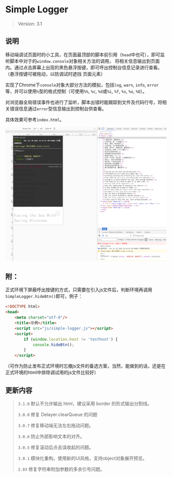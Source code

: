 # Simple Logger

> Version: 3.1

## 说明

移动端调试页面时的小工具，在页面最顶部的脚本前引用（`head`中也可），即可监听脚本中对于的`window.console`对象相关方法的调用，
将相关信息输出到页面内。通过点击屏幕上出现的黑色悬浮按键，即可呼出控制台信息记录进行查看。（悬浮按键可被拖动，以防调试时遮挡
页面元素）

实现了Chrome下`console`对象大部分方法的模拟，包括`log`, `warn`, `info`, `error`等，并可以使用`%`型的格式控制（可使用`%%`, `%c`, `%d`或`%i`, `%f`, `%s`, `%o`, `%O`）。

对浏览器全局错误事件也进行了监听，脚本出错时能跟踪到文件及代码行号，将相关错误信息通过`error`型信息输出到控制台供查看。

具体效果可参考`index.html`。

![效果图](https://github.com/Moonshell/simple-logger/blob/master/preview.png?raw=true)

## 附：

正式环境下屏蔽呼出按键的方式，只需要在引入js文件后，判断环境再调用`SimpleLogger.hideBtn()`即可，例子：

```html
<!DOCTYPE html>
<head>
    <meta charset="utf-8"/>
    <title>示例</title>
    <script src="js/simple-logger.js"></script>
    <script>
        if (window.location.host != 'testhost') {
            console.hideBtn();
        }
    </script>
```

（可作为防止发布正式环境时忘撤js文件的备选方案，当然，能做到的话，还是在正式环境的html中排除调试用的js文件比较好）

## 更新内容

> `3.1.0` 默认不允许输出 html，建议采用 border 的形式输出分割线。
>
> `3.0.8` 修复 Delayer.clearQueue 的问题
>
> `3.0.7` 修复移动端无法左右拖动问题。
>
> `3.0.6` 防止外部影响文本的对齐。
>
> `3.0.5` 修复滚动后点击误收起的问题。
>
> `3.0.1` 模块化重构，使用新的UI风格，支持object对象展开预览。
>
> `2.03` 修复字符串附加参数的多余引号问题。


